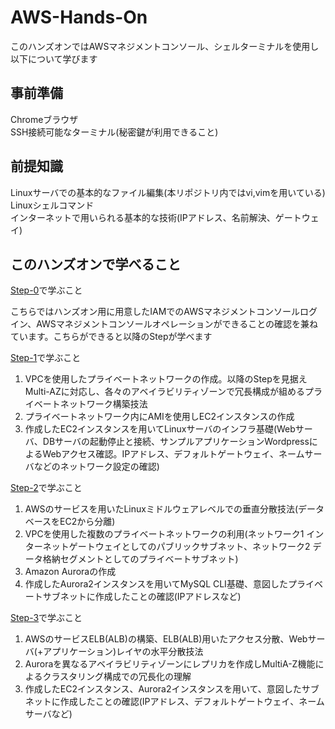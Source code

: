 # AWS-Hands-On
このハンズオンではAWSマネジメントコンソール、シェルターミナルを使用し以下について学びます

## 事前準備
Chromeブラウザ  
SSH接続可能なターミナル(秘密鍵が利用できること)

## 前提知識
Linuxサーバでの基本的なファイル編集(本リポジトリ内ではvi,vimを用いている)  
Linuxシェルコマンド  
インターネットで用いられる基本的な技術(IPアドレス、名前解決、ゲートウェイ)

## このハンズオンで学べること
[Step-0](./Step-0.md)で学ぶこと

こちらではハンズオン用に用意したIAMでのAWSマネジメントコンソールログイン、AWSマネジメントコンソールオペレーションができることの確認を兼ねています。こちらができると以降のStepが学べます

[Step-1](./Step-1.md)で学ぶこと

1. VPCを使用したプライベートネットワークの作成。以降のStepを見据えMulti-AZに対応し、各々のアベイラビリティゾーンで冗長構成が組めるプライベートネットワーク構築技法
2. プライベートネットワーク内にAMIを使用しEC2インスタンスの作成
3. 作成したEC2インスタンスを用いてLinuxサーバのインフラ基礎(Webサーバ、DBサーバの起動停止と接続、サンプルアプリケーションWordpressによるWebアクセス確認。IPアドレス、デフォルトゲートウェイ、ネームサーバなどのネットワーク設定の確認)

[Step-2](./Step-2.md)で学ぶこと

1. AWSのサービスを用いたLinuxミドルウェアレベルでの垂直分散技法(データベースをEC2から分離)
2. VPCを使用した複数のプライベートネットワークの利用(ネットワーク1 インターネットゲートウェイとしてのパブリックサブネット、ネットワーク2 データ格納セグメントとしてのプライベートサブネット)
3. Amazon Auroraの作成
4. 作成したAurora2インスタンスを用いてMySQL CLI基礎、意図したプライベートサブネットに作成したことの確認(IPアドレスなど)

[Step-3](./Step-3.md)で学ぶこと

1. AWSのサービスELB(ALB)の構築、ELB(ALB)用いたアクセス分散、Webサーバ(+アプリケーション)レイヤの水平分散技法
2. Auroraを異なるアベイラビリティゾーンにレプリカを作成しMultiA-Z機能によるクラスタリング構成での冗長化の理解
3. 作成したEC2インスタンス、Aurora2インスタンスを用いて、意図したサブネットに作成したことの確認(IPアドレス、デフォルトゲートウェイ、ネームサーバなど)

